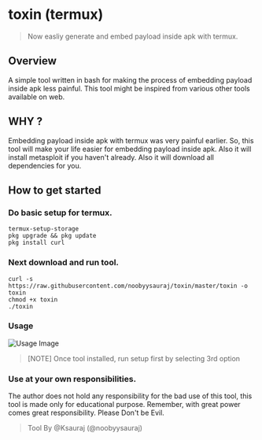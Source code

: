 toxin (termux)
============
>Now easliy generate and embed payload inside apk with termux.

## Overview
A simple tool written in bash for making the process of embedding payload inside apk less painful. This tool might be inspired from various other tools available on web. 

## WHY ?
Embedding payload inside apk with termux was very painful earlier. So, this tool will make your life easier for embedding payload inside apk. Also it will install metasploit if you haven't already. Also it will download all dependencies for you. 

## How to get started 
### Do basic setup for termux.
```
termux-setup-storage
pkg upgrade && pkg update
pkg install curl
```
### Next download and run tool.
```
curl -s https://raw.githubusercontent.com/noobyysauraj/toxin/master/toxin -o toxin
chmod +x toxin
./toxin
```
### Usage
![Usage Image](https://github.com/noobyysauraj/toxin/blob/master/images/usage.jpg?raw=true)
>[NOTE] Once tool installed, run setup first by selecting 3rd option

### Use at your own responsibilities.
The author does not hold any responsibility for the bad use of this tool, this tool is made only for educational purpose. Remember, with great power comes great responsibility. Please Don't be Evil.

>Tool By @Ksauraj (@noobyysauraj)

